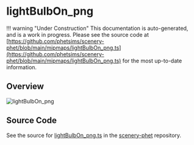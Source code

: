 # lightBulbOn_png

!!! warning "Under Construction"
    This documentation is auto-generated, and is a work in progress. Please see the source code at
    [https://github.com/phetsims/scenery-phet/blob/main/mipmaps/lightBulbOn_png.ts](https://github.com/phetsims/scenery-phet/blob/main/mipmaps/lightBulbOn_png.ts) for the most up-to-date information.

## Overview



<img id="doc-image" alt="lightBulbOn_png">
<script type="module">
import { lightBulbOn_png } from '/lib/scenerystack.esm.min.js';

if ( lightBulbOn_png instanceof HTMLImageElement ) {
  document.querySelector( '#doc-image' ).src = lightBulbOn_png.src;
}
else if ( Array.isArray( lightBulbOn_png ) ) {
  document.querySelector( '#doc-image' ).src = lightBulbOn_png[ 0 ].url;
}
</script>




## Source Code

See the source for [lightBulbOn_png.ts](https://github.com/phetsims/scenery-phet/blob/main/mipmaps/lightBulbOn_png.ts) in the [scenery-phet](https://github.com/phetsims/scenery-phet) repository.
